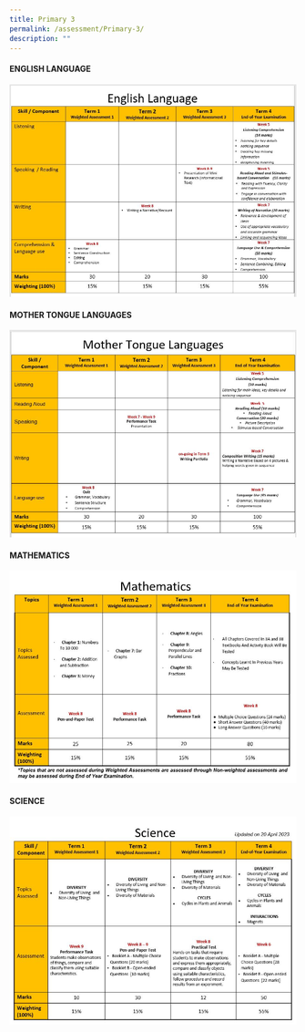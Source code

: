 ```yaml
---
title: Primary 3
permalink: /assessment/Primary-3/
description: ""
---
```

#### **ENGLISH LANGUAGE**

![](/images/Fuhua%20Experience/Teaching%20and%20Learning%20@%20Fuhua/Assessment/Primary%203/p3%20english.JPG)

#### **MOTHER TONGUE LANGUAGES**

![](/images/Fuhua%20Experience/Teaching%20and%20Learning%20@%20Fuhua/Assessment/Primary%203/p3%20mtl.JPG)

#### **MATHEMATICS**

![](/images/Fuhua%20Experience/Teaching%20and%20Learning%20@%20Fuhua/Assessment/Primary%203/p3%20math.JPG)

#### **SCIENCE**

![](/images/Fuhua%20Experience/Teaching%20and%20Learning%20@%20Fuhua/Assessment/Primary%203/p3%20science.JPG)
